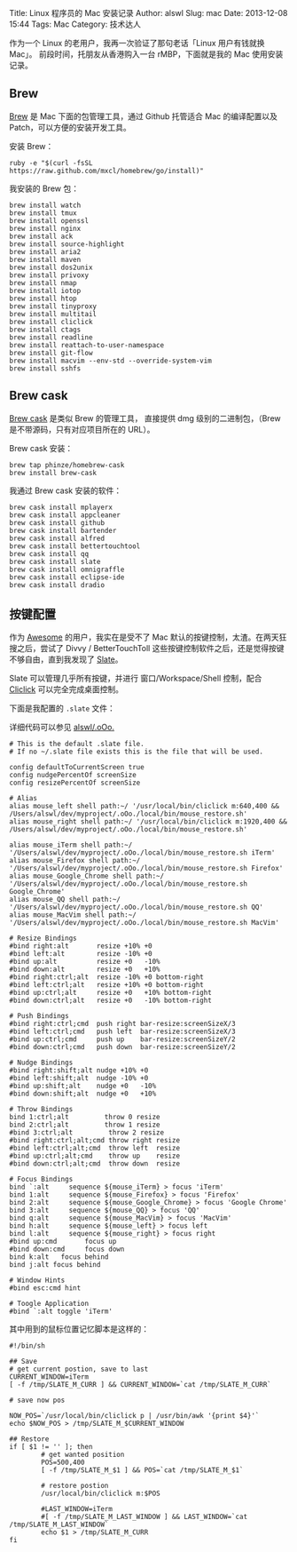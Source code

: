 Title: Linux 程序员的 Mac 安装记录
Author: alswl
Slug: mac
Date: 2013-12-08 15:44
Tags: Mac
Category: 技术达人


作为一个 Linux 的老用户，我再一次验证了那句老话「Linux 用户有钱就换 Mac」。
前段时间，托朋友从香港购入一台 rMBP，下面就是我的 Mac 使用安装记录。

## Brew ##

[Brew](http://brew.sh/) 是 Mac 下面的包管理工具，通过 Github 托管适合 Mac
的编译配置以及 Patch，可以方便的安装开发工具。

安装 Brew：

```
ruby -e "$(curl -fsSL https://raw.github.com/mxcl/homebrew/go/install)"
```

我安装的 Brew 包：

<!-- more -->

```
brew install watch
brew install tmux
brew install openssl
brew install nginx
brew install ack
brew install source-highlight
brew install aria2
brew install maven
brew install dos2unix
brew install privoxy
brew install nmap
brew install iotop
brew install htop
brew install tinyproxy
brew install multitail
brew install cliclick
brew install ctags
brew install readline
brew install reattach-to-user-namespace
brew install git-flow
brew install macvim --env-std --override-system-vim
brew install sshfs
```

## Brew cask ##

[Brew cask](https://github.com/phinze/homebrew-cask) 是类似 Brew 的管理工具，
直接提供 dmg 级别的二进制包，（Brew 是不带源码，只有对应项目所在的 URL）。

Brew cask 安装：

```
brew tap phinze/homebrew-cask
brew install brew-cask
```

我通过 Brew cask 安装的软件：

```
brew cask install mplayerx
brew cask install appcleaner
brew cask install github
brew cask install bartender
brew cask install alfred
brew cask install bettertouchtool
brew cask install qq
brew cask install slate
brew cask install omnigraffle
brew cask install eclipse-ide
brew cask install dradio
```

## 按键配置 ##

作为 [Awesome](http://awesome.naquadah.org/) 的用户，我实在是受不了 Mac
默认的按键控制，太渣。在两天狂搜之后，尝试了 Divvy / BetterTouchToll
这些按键控制软件之后，还是觉得按键不够自由，直到我发现了
[Slate](https://github.com/jigish/slate)。

Slate 可以管理几乎所有按键，并进行 窗口/Workspace/Shell 控制，配合
[Cliclick](https://github.com/BlueM/cliclick) 可以完全完成桌面控制。

下面是我配置的 `.slate` 文件：

详细代码可以参见 [alswl/.oOo.](https://github.com/alswl/.oOo.)

```
# This is the default .slate file.
# If no ~/.slate file exists this is the file that will be used.

config defaultToCurrentScreen true
config nudgePercentOf screenSize
config resizePercentOf screenSize

# Alias
alias mouse_left shell path:~/ '/usr/local/bin/cliclick m:640,400 && /Users/alswl/dev/myproject/.oOo./local/bin/mouse_restore.sh'
alias mouse_right shell path:~/ '/usr/local/bin/cliclick m:1920,400 && /Users/alswl/dev/myproject/.oOo./local/bin/mouse_restore.sh'

alias mouse_iTerm shell path:~/ '/Users/alswl/dev/myproject/.oOo./local/bin/mouse_restore.sh iTerm'
alias mouse_Firefox shell path:~/ '/Users/alswl/dev/myproject/.oOo./local/bin/mouse_restore.sh Firefox'
alias mouse_Google_Chrome shell path:~/ '/Users/alswl/dev/myproject/.oOo./local/bin/mouse_restore.sh Google_Chrome'
alias mouse_QQ shell path:~/ '/Users/alswl/dev/myproject/.oOo./local/bin/mouse_restore.sh QQ'
alias mouse_MacVim shell path:~/ '/Users/alswl/dev/myproject/.oOo./local/bin/mouse_restore.sh MacVim'

# Resize Bindings
#bind right:alt       resize +10% +0
#bind left:alt        resize -10% +0
#bind up:alt          resize +0   -10%
#bind down:alt        resize +0   +10%
#bind right:ctrl;alt  resize -10% +0 bottom-right
#bind left:ctrl;alt   resize +10% +0 bottom-right
#bind up:ctrl;alt     resize +0   +10% bottom-right
#bind down:ctrl;alt   resize +0   -10% bottom-right

# Push Bindings
#bind right:ctrl;cmd  push right bar-resize:screenSizeX/3
#bind left:ctrl;cmd   push left  bar-resize:screenSizeX/3
#bind up:ctrl;cmd     push up    bar-resize:screenSizeY/2
#bind down:ctrl;cmd   push down  bar-resize:screenSizeY/2

# Nudge Bindings
#bind right:shift;alt nudge +10% +0
#bind left:shift;alt  nudge -10% +0
#bind up:shift;alt    nudge +0   -10%
#bind down:shift;alt  nudge +0   +10%

# Throw Bindings
bind 1:ctrl;alt         throw 0 resize
bind 2:ctrl;alt         throw 1 resize
#bind 3:ctrl;alt         throw 2 resize
#bind right:ctrl;alt;cmd throw right resize
#bind left:ctrl;alt;cmd  throw left  resize
#bind up:ctrl;alt;cmd    throw up    resize
#bind down:ctrl;alt;cmd  throw down  resize

# Focus Bindings
bind `:alt     sequence ${mouse_iTerm} > focus 'iTerm'
bind 1:alt     sequence ${mouse_Firefox} > focus 'Firefox'
bind 2:alt     sequence ${mouse_Google_Chrome} > focus 'Google Chrome'
bind 3:alt     sequence ${mouse_QQ} > focus 'QQ'
bind q:alt     sequence ${mouse_MacVim} > focus 'MacVim'
bind h:alt     sequence ${mouse_left} > focus left
bind l:alt     sequence ${mouse_right} > focus right
#bind up:cmd       focus up
#bind down:cmd     focus down
bind k:alt   focus behind
bind j:alt focus behind

# Window Hints
#bind esc:cmd hint

# Toogle Application
#bind `:alt toggle 'iTerm'
```

其中用到的鼠标位置记忆脚本是这样的：

```
#!/bin/sh

## Save
# get current postion, save to last
CURRENT_WINDOW=iTerm
[ -f /tmp/SLATE_M_CURR ] && CURRENT_WINDOW=`cat /tmp/SLATE_M_CURR`

# save now pos

NOW_POS=`/usr/local/bin/cliclick p | /usr/bin/awk '{print $4}'`
echo $NOW_POS > /tmp/SLATE_M_$CURRENT_WINDOW

## Restore
if [ $1 != '' ]; then
        # get wanted position
        POS=500,400
        [ -f /tmp/SLATE_M_$1 ] && POS=`cat /tmp/SLATE_M_$1`

        # restore postion
        /usr/local/bin/cliclick m:$POS

        #LAST_WINDOW=iTerm
        #[ -f /tmp/SLATE_M_LAST_WINDOW ] && LAST_WINDOW=`cat /tmp/SLATE_M_LAST_WINDOW`
        echo $1 > /tmp/SLATE_M_CURR
fi
```
